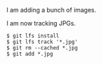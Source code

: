 I am adding a bunch of images.

I am now tracking JPGs.

```
$ git lfs install
$ git lfs track '*.jpg'
$ git rm --cached *.jpg
$ git add *.jpg
```

